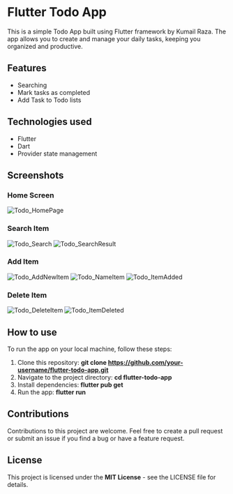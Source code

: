 # Flutter Todo App
This is a simple Todo App built using Flutter framework by Kumail Raza. The app allows you to create and manage your daily tasks, keeping you organized and productive.

## Features
- Searching 
- Mark tasks as completed
- Add Task to Todo lists

## Technologies used
- Flutter 
- Dart
- Provider state management

## Screenshots
### Home Screen
![Todo_HomePage](https://user-images.githubusercontent.com/60749099/225407368-d3a9294c-30bb-4993-b39a-5d0e809e1b3c.png)

### Search Item
![Todo_Search](https://user-images.githubusercontent.com/60749099/225407583-040822c0-b234-46ae-a8bb-b8a39fa76423.png)
![Todo_SearchResult](https://user-images.githubusercontent.com/60749099/225407618-88b38895-4d73-45e4-a88a-af3d48d869b3.png)

### Add Item 
![Todo_AddNewItem](https://user-images.githubusercontent.com/60749099/225407767-e269c01c-463c-46d1-9517-a5749a0ea829.png)
![Todo_NameItem](https://user-images.githubusercontent.com/60749099/225407784-d6892d1d-cd30-4d6d-b4e6-e1726c015999.png)
![Todo_ItemAdded](https://user-images.githubusercontent.com/60749099/225407812-2b515799-72b6-41f4-a574-3c4d00aedbba.png)

### Delete Item 
![Todo_DeleteItem](https://user-images.githubusercontent.com/60749099/225407926-5b3118a0-9937-447c-b60b-3805ad5c2fb9.png)
![Todo_ItemDeleted](https://user-images.githubusercontent.com/60749099/225407961-6d35ce22-86a5-4232-926d-e04f61eec9c2.png)



## How to use
To run the app on your local machine, follow these steps:

1. Clone this repository: **git clone https://github.com/your-username/flutter-todo-app.git**
2. Navigate to the project directory: **cd flutter-todo-app**
3. Install dependencies: **flutter pub get**
4. Run the app: **flutter run**


## Contributions
Contributions to this project are welcome. Feel free to create a pull request or submit an issue if you find a bug or have a feature request.

## License
This project is licensed under the **MIT License** - see the LICENSE file for details.
